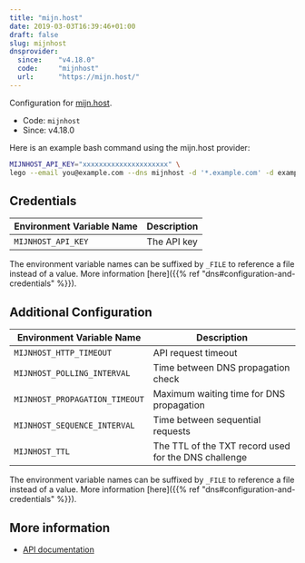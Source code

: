 ```yaml
---
title: "mijn.host"
date: 2019-03-03T16:39:46+01:00
draft: false
slug: mijnhost
dnsprovider:
  since:    "v4.18.0"
  code:     "mijnhost"
  url:      "https://mijn.host/"
---
```


<!-- THIS DOCUMENTATION IS AUTO-GENERATED. PLEASE DO NOT EDIT. -->
<!-- providers/dns/mijnhost/mijnhost.toml -->
<!-- THIS DOCUMENTATION IS AUTO-GENERATED. PLEASE DO NOT EDIT. -->


Configuration for [mijn.host](https://mijn.host/).


<!--more-->

- Code: `mijnhost`
- Since: v4.18.0


Here is an example bash command using the mijn.host provider:

```bash
MIJNHOST_API_KEY="xxxxxxxxxxxxxxxxxxxxx" \
lego --email you@example.com --dns mijnhost -d '*.example.com' -d example.com run
```




## Credentials

| Environment Variable Name | Description |
|-----------------------|-------------|
| `MIJNHOST_API_KEY` | The API key |

The environment variable names can be suffixed by `_FILE` to reference a file instead of a value.
More information [here]({{% ref "dns#configuration-and-credentials" %}}).


## Additional Configuration

| Environment Variable Name | Description |
|--------------------------------|-------------|
| `MIJNHOST_HTTP_TIMEOUT` | API request timeout |
| `MIJNHOST_POLLING_INTERVAL` | Time between DNS propagation check |
| `MIJNHOST_PROPAGATION_TIMEOUT` | Maximum waiting time for DNS propagation |
| `MIJNHOST_SEQUENCE_INTERVAL` | Time between sequential requests |
| `MIJNHOST_TTL` | The TTL of the TXT record used for the DNS challenge |

The environment variable names can be suffixed by `_FILE` to reference a file instead of a value.
More information [here]({{% ref "dns#configuration-and-credentials" %}}).




## More information

- [API documentation](https://mijn.host/api/doc/)

<!-- THIS DOCUMENTATION IS AUTO-GENERATED. PLEASE DO NOT EDIT. -->
<!-- providers/dns/mijnhost/mijnhost.toml -->
<!-- THIS DOCUMENTATION IS AUTO-GENERATED. PLEASE DO NOT EDIT. -->
